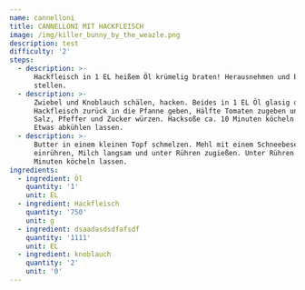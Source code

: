 ```yaml
---
name: cannelloni
title: CANNELLONI MIT HACKFLEISCH
image: /img/killer_bunny_by_the_weazle.png
description: test
difficulty: '2'
steps:
  - description: >-
      Hackfleisch in 1 EL heißem Öl krümelig braten! Herausnehmen und beiseite
      stellen.
  - description: >-
      Zwiebel und Knoblauch schälen, hacken. Beides in 1 EL Öl glasig dünsten.
      Hackfleisch zurück in die Pfanne geben, Hälfte Tomaten zugeben und mit
      Salz, Pfeffer und Zucker würzen. Hacksoße ca. 10 Minuten köcheln lassen.
      Etwas abkühlen lassen.
  - description: >-
      Butter in einem kleinen Topf schmelzen. Mehl mit einem Schneebesen
      einrühren, Milch langsam und unter Rühren zugießen. Unter Rühren ca. 2
      Minuten köcheln lassen.
ingredients:
  - ingredient: Öl
    quantity: '1'
    unit: EL
  - ingredient: Hackfleisch
    quantity: '750'
    unit: g
  - ingredient: dsaadasdsdfafsdf
    quantity: '1111'
    unit: EL
  - ingredient: knoblauch
    quantity: '2'
    unit: '0'
---
```


